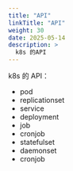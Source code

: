 ```yaml
---
title: "API"
linkTitle: "API"
weight: 30
date: 2025-05-14
description: >
  k8s 的API
---
```



k8s 的 API：

- pod
- replicationset
- service
- deployment
- job
- cronjob
- statefulset
- daemonset
- cronjob